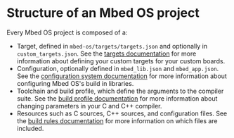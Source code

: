 # Structure of an Mbed OS project

Every Mbed OS project is composed of a:

 * Target, defined in `mbed-os/targets/targets.json` and optionally in `custom_targets.json`. See the [targets documentation](../reference/adding-and-configuring-targets.html) for more information about defining your custom targets for your custom boards.
 * Configuration, optionally defined in `mbed_lib.json` and `mbed_app.json`. See the [configuration system documentation](../reference/configuration.html) for more information about configuring Mbed OS's build in libraries.
 * Toolchain and build profile, which define the arguments to the compiler suite. See the [build profile documentation](../tools/build-profiles.html) for more information about changing parameters in your C and C++ compiler.
 * Resources such as C sources, C++ sources, and configuration files. See the [build rules documentation](../reference/mbed-os-build-rules.html) for more information on which files are included.
